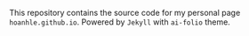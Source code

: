 This repository contains the source code for my personal page `hoanhle.github.io`. Powered by `Jekyll` with `ai-folio` theme.